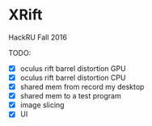 # XRift
HackRU Fall 2016

TODO:
- [x] oculus rift barrel distortion GPU
- [x] oculus rift barrel distortion CPU
- [x] shared mem from record my desktop
- [x] shared mem to a test program
- [x] image slicing
- [x] UI
